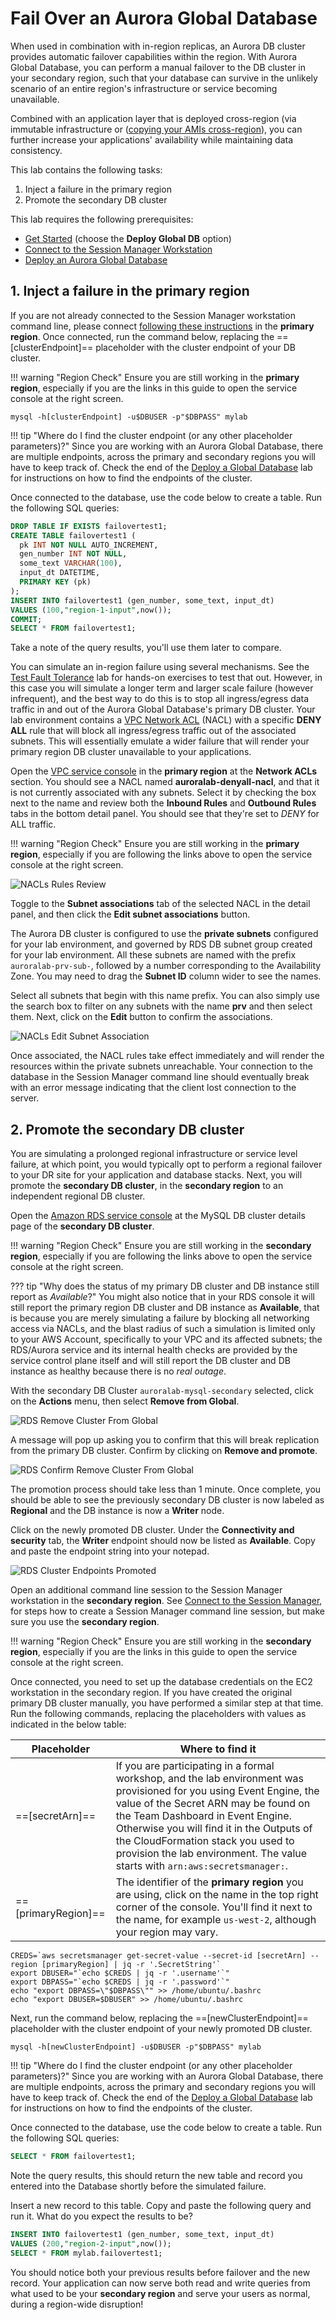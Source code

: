 # Fail Over an Aurora Global Database

When used in combination with in-region replicas, an Aurora DB cluster provides automatic failover capabilities within the region. With Aurora Global Database, you can perform a manual failover to the DB cluster in your secondary region, such that your database can survive in the unlikely scenario of an entire region's infrastructure or service becoming unavailable.

Combined with an application layer that is deployed cross-region (via immutable infrastructure or (<a href="https://docs.aws.amazon.com/AWSEC2/latest/UserGuide/CopyingAMIs.html" target="_blank">copying your AMIs cross-region</a>), you can further increase your applications' availability while maintaining data consistency.

This lab contains the following tasks:

1. Inject a failure in the primary region
2. Promote the secondary DB cluster

This lab requires the following prerequisites:

* [Get Started](/prereqs/environment/) (choose the **Deploy Global DB** option)
* [Connect to the Session Manager Workstation](/prereqs/connect/)
* [Deploy an Aurora Global Database](/global/deploy/)


## 1. Inject a failure in the primary region

If you are not already connected to the Session Manager workstation command line, please connect [following these instructions](/prereqs/connect/) in the **primary region**. Once connected, run the command below, replacing the ==[clusterEndpoint]== placeholder with the cluster endpoint of your DB cluster.

!!! warning "Region Check"
    Ensure you are still working in the **primary region**, especially if you are the links in this guide to open the service console at the right screen.

```shell
mysql -h[clusterEndpoint] -u$DBUSER -p"$DBPASS" mylab
```

!!! tip "Where do I find the cluster endpoint (or any other placeholder parameters)?"
    Since you are working with an Aurora Global Database, there are multiple endpoints, across the primary and secondary regions you will have to keep track of. Check the end of the [Deploy a Global Database](global/deploy/) lab for instructions on how to find the endpoints of the cluster.

Once connected to the database, use the code below to create a table. Run the following SQL queries:

```sql
DROP TABLE IF EXISTS failovertest1;
CREATE TABLE failovertest1 (
  pk INT NOT NULL AUTO_INCREMENT,
  gen_number INT NOT NULL,
  some_text VARCHAR(100),
  input_dt DATETIME,
  PRIMARY KEY (pk)
);
INSERT INTO failovertest1 (gen_number, some_text, input_dt)
VALUES (100,"region-1-input",now());
COMMIT;
SELECT * FROM failovertest1;
```

Take a note of the query results, you'll use them later to compare.

You can simulate an in-region failure using several mechanisms. See the [Test Fault Tolerance](/provisioned/failover/) lab for hands-on exercises to test that out. However, in this case you will simulate a longer term and larger scale failure (however infrequent), and the best way to do this is to stop all ingress/egress data traffic in and out of the Aurora Global Database's primary DB cluster. Your lab environment contains a <a href="https://docs.aws.amazon.com/vpc/latest/userguide/vpc-network-acls.html" target="_blank">VPC Network ACL</a> (NACL) with a specific **DENY ALL** rule that will block all ingress/egress traffic out of the associated subnets. This will essentially emulate a wider failure that will render your primary region DB cluster unavailable to your applications.

Open the <a href="https://console.aws.amazon.com/vpc/home#acls:sort=networkAclId" target="_blank">VPC service console</a> in the **primary region** at the **Network ACLs** section. You should see a NACL named **auroralab-denyall-nacl**, and that it is not currently associated with any subnets. Select it by checking the box next to the name and review both the **Inbound Rules** and **Outbound Rules** tabs in the bottom detail panel. You should see that they're set to *DENY* for ALL traffic.

!!! warning "Region Check"
    Ensure you are still working in the **primary region**, especially if you are following the links above to open the service console at the right screen.

<span class="image">![NACLs Rules Review](vpc-nacl-rules.png)</span>

Toggle to the **Subnet associations** tab of the selected NACL in the detail panel, and then click the **Edit subnet associations** button.

The Aurora DB cluster is configured to use the **private subnets** configured for your lab environment, and governed by RDS DB subnet group created for your lab environment. All these subnets are named with the prefix `auroralab-prv-sub-`, followed by a number corresponding to the Availability Zone. You may need to drag the **Subnet ID** column wider to see the names.

Select all subnets that begin with this name prefix. You can also simply use the search box to filter on any subnets with the name **prv** and then select them. Next, click on the **Edit** button to confirm the associations.

<span class="image">![NACLs Edit Subnet Association](vpc-subassoc-edit.png)</span>

Once associated, the NACL rules take effect immediately and will render the resources within the private subnets unreachable. Your connection to the database in the Session Manager command line should eventually break with an error message indicating that the client lost connection to the server.

## 2. Promote the secondary DB cluster

You are simulating a prolonged regional infrastructure or service level failure, at which point, you would typically opt to perform a regional failover to your DR site for your application and database stacks. Next, you will promote the **secondary DB cluster**, in the **secondary region** to an independent regional DB cluster.

Open the <a href="https://console.aws.amazon.com/rds/home?region=us-east-1#database:id=auroralab-mysql-secondary;is-cluster=true" target="_blank">Amazon RDS service console</a> at the MySQL DB cluster details page of the **secondary DB cluster**. 

!!! warning "Region Check"
    Ensure you are still working in the **secondary region**, especially if you are following the links above to open the service console at the right screen.

??? tip "Why does the status of my primary DB cluster and DB instance still report as <i>Available</i>?"
    You might also notice that in your RDS console it will still report the primary region DB cluster and DB instance as **Available**, that is because you are merely simulating a failure by blocking all networking access via NACLs, and the blast radius of such a simulation is limited only to your AWS Account, specifically to your VPC and its affected subnets; the RDS/Aurora service and its internal health checks are provided by the service control plane itself and will still report the DB cluster and DB instance as healthy because there is no *real outage*.

With the secondary DB Cluster `auroralab-mysql-secondary` selected, click on the **Actions** menu, then select **Remove from Global**.

<span class="image">![RDS Remove Cluster From Global](rds-cluster-action-remglobal.png)</span>

A message will pop up asking you to confirm that this will break replication from the primary DB cluster. Confirm by clicking on **Remove and promote**.

<span class="image">![RDS Confirm Remove Cluster From Global](rds-cluster-confirm-remglobal.png)</span>

The promotion process should take less than 1 minute. Once complete, you should be able to see the previously secondary DB cluster is now labeled as **Regional** and the DB instance is now a **Writer** node.

Click on the newly promoted DB cluster. Under the **Connectivity and security** tab, the **Writer** endpoint should now be listed as **Available**. Copy and paste the endpoint string into your notepad.

<span class="image">![RDS Cluster Endpoints Promoted](rds-cluster-endpoints-promoted.png)</span>

Open an additional command line session to the Session Manager workstation in the **secondary region**. See [Connect to the Session Manager](/prereqs/connect/), for steps how to create a Session Manager command line session, but make sure you use the **secondary region**.

!!! warning "Region Check"
    Ensure you are still working in the **secondary region**, especially if you are the links in this guide to open the service console at the right screen.

Once connected, you need to set up the database credentials on the EC2 workstation in the secondary region. If you have created the original primary DB cluster manually, you have performed a similar step at that time. Run the following commands, replacing the placeholders with values as indicated in the below table:

Placeholder | Where to find it
----- | -----
==[secretArn]== | If you are participating in a formal workshop, and the lab environment was provisioned for you using Event Engine, the value of the Secret ARN may be found on the Team Dashboard in Event Engine. Otherwise you will find it in the Outputs of the CloudFormation stack you used to provision the lab environment. The value starts with `arn:aws:secretsmanager:`.
==[primaryRegion]== | The identifier of the **primary region** you are using, click on the name in the top right corner of the console. You'll find it next to the name, for example `us-west-2`, although your region may vary.


```shell
CREDS=`aws secretsmanager get-secret-value --secret-id [secretArn] --region [primaryRegion] | jq -r '.SecretString'`
export DBUSER="`echo $CREDS | jq -r '.username'`"
export DBPASS="`echo $CREDS | jq -r '.password'`"
echo "export DBPASS=\"$DBPASS\"" >> /home/ubuntu/.bashrc
echo "export DBUSER=$DBUSER" >> /home/ubuntu/.bashrc
```

Next, run the command below, replacing the ==[newClusterEndpoint]== placeholder with the cluster endpoint of your newly promoted DB cluster.

```shell
mysql -h[newClusterEndpoint] -u$DBUSER -p"$DBPASS" mylab
```

!!! tip "Where do I find the cluster endpoint (or any other placeholder parameters)?"
    Since you are working with an Aurora Global Database, there are multiple endpoints, across the primary and secondary regions you will have to keep track of. Check the end of the [Deploy a Global Database](global/deploy/) lab for instructions on how to find the endpoints of the cluster.

Once connected to the database, use the code below to create a table. Run the following SQL queries:

```sql
SELECT * FROM failovertest1;
```

Note the query results, this should return the new table and record you entered into the Database shortly before the simulated failure.

Insert a new record to this table. Copy and paste the following query and run it. What do you expect the results to be?

```sql
INSERT INTO failovertest1 (gen_number, some_text, input_dt)
VALUES (200,"region-2-input",now());
SELECT * FROM mylab.failovertest1;
```
You should notice both your previous results before failover and the new record. Your application can now serve both read and write queries from what used to be your **secondary region** and serve your users as normal, during a region-wide disruption!
